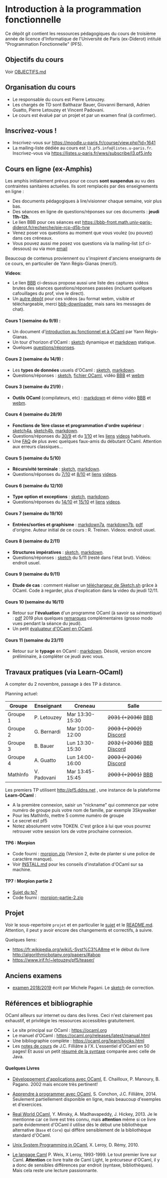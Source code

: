 # Introduction à la programmation fonctionnelle

Ce dépôt git contient les ressources pédagogiques du cours de troisième
année de licence d'Informatique de l'Université de Paris (ex-Diderot) intitulé
"Programmation Fonctionnelle" (PF5).

## Objectifs du cours

Voir [OBJECTIFS.md](OBJECTIFS.md)

## Organisation du cours

- Le responsable du cours est Pierre Letouzey. 
- Les chargés de TD sont Balthazar Bauer, Giovanni Bernardi, Adrien Guatto, Pierre Letouzey et Vincent Padovani.
- Le cours est évalué par un projet et par un examen final (à confirmer).

## Inscrivez-vous !

- Inscrivez-vous sur https://moodle.u-paris.fr/course/view.php?id=1641
- La mailing-liste dédiée au cours est `l3.pf5.info@listes.u-paris.fr`. Inscrivez-vous via https://listes.u-paris.fr/wws/subscribe/l3.pf5.info


## Cours en ligne (ex-Amphis)

Les amphis initialement prévus pour ce cours **sont suspendus** au vu des contraintes sanitaires actuelles.
Ils sont remplacés par des enseignements en ligne :
  - Des documents pédagogiques à lire/visionner chaque semaine, voir plus bas.
  - Des séances en ligne de questions/réponses sur ces documents : **jeudi 11h-12h**.
  - Le lien BBB pour ces séances est https://bbb-front.math.univ-paris-diderot.fr/recherche/pie-rcp-d5b-tvw
  - Venez poser vos questions au moment que vous voulez (ou pouvez) dans ces créneaux.
  - Vous pouvez aussi me posez vos questions via la mailing-list (cf ci-dessous) ou via mon [email](http://www.irif.fr/~letouzey)

Beaucoup de contenus proviennent ou s'inspirent d'anciens enseignants de ce cours, en particulier de Yann Régis-Gianas (merci!).

**Videos**:
  - Le lien [BBB](https://bbb-front.math.univ-paris-diderot.fr/recherche/pie-rcp-d5b-tvw) ci-dessus propose aussi une liste des captures vidéos brutes des séances questions/réponses passées (incluant quelques cafouillages du prof, vive le direct).
  - Un [autre dépôt](https://www.irif.fr/~letouzey/pf5/videos) pour ces vidéos (au format webm, visible *et* téléchargeable, merci [bbb-downloader](https://github.com/trahay/bbb-downloader), mais sans les messages de chat).

#### Cours 1 (semaine du 9/9) :
  - Un document d'[introduction au fonctionnel et à OCaml](slides/cours-01-yann.pdf) par Yann Régis-Gianas. 
  - Un tour d'horizon d'OCaml : [sketch](https://sketch.sh/s/H3xyXu6P3YdaHMqOVYXq6b/) dynamique et [markdown](slides/cours-01-tour.md) statique.
  - Quelques [questions/réponses](faq/faq1.md).

#### Cours 2 (semaine du 14/9) :
  - Les **types de données** usuels d'OCaml : [sketch](https://sketch.sh/s/RjxDVUFPNMiZqKxDtzdezN/), [markdown](slides/cours-02-types.md).
  - Questions/réponses : [sketch](https://sketch.sh/s/nhihzKwLxmobjB0TDbEeKk/), [fichier OCaml](faq/faq2.ml), vidéo [BBB](https://bbb-front.math.univ-paris-diderot.fr/recherche/pie-rcp-d5b-tvw) et [webm](https://www.irif.fr/~letouzey/pf5/videos)

#### Cours 3 (semaine du 21/9) :
  - **Outils OCaml** (compilateurs, etc) : [markdown](slides/cours-03-outils.md) et démo vidéo [BBB](https://bbb-front.math.univ-paris-diderot.fr/recherche/pie-rcp-d5b-tvw) et [webm](https://www.irif.fr/~letouzey/pf5/videos).

#### Cours 4 (semaine du 28/9)
  - **Fonctions de 1ère classe et programmation d'ordre supérieur** : [sketch4a](https://sketch.sh/s/XjV2RE6tIUAJkvdfQ1rgFN/), [sketch4b](https://sketch.sh/s/tDqsDWq7jwLNCLPX3mzky7/), [markdown](slides/cours-04-fun.md).
  - Questions/réponses du [30/9](https://sketch.sh/s/iHoll1bLeBUb3LCn5Hw22U/) et du [1/10](https://sketch.sh/s/JFcq7Uv7yfl5BtcobMwcWe/) et les [liens](https://bbb-front.math.univ-paris-diderot.fr/recherche/pie-rcp-d5b-tvw) [videos](https://www.irif.fr/~letouzey/pf5/videos) habituels.
  - Une [FAQ](faq/faq3.md) de plus avec quelques faux-amis du débutant OCaml. Attention aux erreurs classiques...

#### Cours 5 (semaine du 5/10)
  - **Récursivité terminale** : [sketch](https://sketch.sh/s/6k9ft6DS3nA6xQjVNa4v1g/), [markdown](slides/cours-05-tailrec.md).
  - Questions/réponses du [7/10](https://sketch.sh/s/PFfSXHi1Swq166PNO4W7lK/) et [8/10](https://sketch.sh/s/xqq4NfSAyoChnDhjTGemTS/) et [liens](https://bbb-front.math.univ-paris-diderot.fr/recherche/pie-rcp-d5b-tvw) [videos](https://www.irif.fr/~letouzey/pf5/videos).

#### Cours 6 (semaine du 12/10)
  - **Type option et exceptions** : [sketch](https://sketch.sh/s/LNYzzbJLVpKgRIEYW5l2pM/), [markdown](slides/cours-06-exn.md).
  - Questions/réponses du [14/10](https://sketch.sh/s/pmgQm3hZcaHFMIEZuuNEZT/) et [15/10](https://sketch.sh/s/ntcctHLxV6FYVAXN4epFaL/) et [liens](https://bbb-front.math.univ-paris-diderot.fr/recherche/pie-rcp-d5b-tvw) [videos](https://www.irif.fr/~letouzey/pf5/videos).

#### Cours 7 (semaine du 19/10)
  - **Entrées/sorties et graphisme** : [markdown7a](slides/cours-07a-io.md), [markdown7b](slides/cours-07b-graphics.md), [pdf](slides/cours-07-io-graphics.pdf) d'origine. Auteur initial de ce cours : R. Treinen. Videos: endroit usuel.

#### Cours 8 (semaine du 2/11)
  - **Structures impératives** : [sketch](https://sketch.sh/s/odCwxaMbe7e5NxgNAboW9e/), [markdown](slides/cours-08-imperatif.md).
  - Questions/réponses : [sketch](https://sketch.sh/s/eXCDqJMy5xpRRRVoSKbRuP/) du 5/11 (resté dans l'état brut). Vidéos: endroit usuel.

#### Cours 9 (semaine du 9/11)
  - **Etude de cas** : comment réaliser un [téléchargeur de Sketch.sh](https://github.com/letouzey/sketch-downloader/blob/master/getsketch.ml) grâce à OCaml. Code à regarder, plus d'explication dans la video du jeudi 12/11.
  
#### Cours 10 (semaine du 16/11)
  - Retour sur **l'évaluation** d'un programme OCaml (à savoir sa *sémantique*) : [pdf](slides/2019/cours-06.pdf) 2019 plus quelques [remarques](slides/cours-10-eval.md) complémentaires (grosso modo vues pendant la séance du jeudi).
  - Un petit [évaluateur d'OCaml en OCaml](slides/cours-10).

#### Cours 11 (semaine du 23/11)
  - Retour sur le **typage** en OCaml : [markdown](slides/cours-11-typage.md). Désolé, version encore préliminaire, à compléter ce jeudi avec vous.


## Travaux pratiques (via Learn-OCaml)

A compter du 2 novembre, passage à des TP à distance.

Planning actuel:

| Groupe   | Enseignant  | Creneau         | Salle        |
|----------|-------------|-----------------|--------------|
| Groupe 1 | P. Letouzey | Mar 13:30-15:30 | ~~2031 (+2036)~~ [BBB](https://bbb-front.math.univ-paris-diderot.fr/recherche/pie-m7s-reo-mzs) |
| Groupe 2 | G. Bernardi | Mar 10:00-12:00 | ~~2003 (+2002)~~ [Discord](https://discord.gg/qd4tjJhA) |
| Groupe 3 | B. Bauer    | Lun 13:30-15:30 | ~~2032 (+2036)~~ [BBB](https://bbb-front.math.univ-paris-diderot.fr/recherche/bau-j1j-vu2-2ne) [Discord](https://discord.gg/UEQFGRA3h6)|
| Groupe 4 | A. Guatto   | Lun 14:00-16:00 | ~~2003 (+2036)~~ [Discord](https://discord.gg/5SR3TfvkbT) |
| MathInfo | V. Padovani | Mar 13:45-15:45 | ~~2003 (+2001)~~ [BBB](https://bbb-front.math.univ-paris-diderot.fr/recherche/vin-3pn-fce-cgh) |

Les premiers TP utilisent http://pf5.ddns.net , une instance de la plateforme **Learn-OCaml** : 
- A la première connexion, saisir un "nickname" qui commence par votre numéro de groupe puis votre nom de famille, par exemple 3Skywalker
- Pour les MathInfo, mettre 5 comme numéro de groupe
- Le secret est pf5
- Notez absolument votre TOKEN. C'est grâce à lui que vous pourrez retrouver votre session lors de votre prochaine connexion.

#### TP6 : Morpion

- Code fourni : [morpion.zip](tp/morpion.zip) (Version 2, évite de planter si une police de caractère manque).
- Voir [INSTALL.md](INSTALL.md) pour les conseils d'installation d'OCaml sur sa machine.

#### TP7 : Morpion partie 2

- [Sujet du tp7](tp/tp7.pdf)
- Code fourni : [morpion-partie-2.zip](tp/morpion-partie-2.zip)

## Projet

Voir le sous-repertoire `projet` et en particulier le [sujet](projet/projet.pdf) et le [README.md](projet/README.md).
Attention, il peut y avoir encore des changements et correctifs, à suivre.

Quelques liens:
  - https://fr.wikipedia.org/wiki/L-Syst%C3%A8me et le début du livre http://algorithmicbotany.org/papers/#abop
  - https://www.irif.fr/~letouzey/pf5/teaser/

## Anciens examens

- [examen 2018/2019](exams/examen1819.pdf) écrit par Michele Pagani.
  Le [sketch](https://sketch.sh/s/dgfrHHkNzdUuf3VYTRO3Vy/) de correction.

## Références et bibliographie

OCaml ailleurs sur internet ou dans des livres. Ceci n'est clairement pas exhaustif, et privilégie les ressources accessibles gratuitement.

- Le site principal sur OCaml : https://ocaml.org
- Le manuel d'OCaml : https://ocaml.org/releases/latest/manual.html
- Une bibliographie complète : https://ocaml.org/learn/books.html
- Les [notes de cours](http://www.enseignement.polytechnique.fr/profs/informatique/Jean-Christophe.Filliatre/14-15/INF549/ocaml.pdf) de J.C. Filliâtre à l'X. L'essentiel d'OCaml en 50 pages!
  Et aussi un petit [résumé de la syntaxe](http://www.enseignement.polytechnique.fr/profs/informatique/Jean-Christophe.Filliatre/14-15/INF549/memo-java-ocaml.pdf) comparée avec celle de Java.

#### Quelques Livres

- [Développement d'applications avec OCaml](https://www-apr.lip6.fr/~chaillou/Public/DA-OCAML/index.html), E. Chailloux, P. Manoury, B. Pagano. 2002 mais encore très pertinent!

- [Apprendre à programmer avec OCaml](http://programmer-avec-ocaml.lri.fr/), S. Conchon, J.C. Filliâtre, 2014. Seulement partiellement disponible en ligne, mais beaucoup d'exemples et d'exercices.

- [Real World OCaml](https://dev.realworldocaml.org/), Y. Minsky, A. Madhavapeddy, J. Hickey, 2013. Je le mentionne car ce livre est très connu, mais **attention** même si ce livre parle évidemment d'OCaml il utilise dès le début une bibliothèque alternative (`Base` et `Core`) qui diffère sensiblement de la bibliothèque standard d'OCaml.

- [Unix System Programming in OCaml](http://ocaml.github.io/ocamlunix/), X. Leroy, D. Rémy, 2010.

- [Le langage Caml](http://caml.inria.fr/pub/distrib/books/llc.pdf) P. Weis, X Leroy, 1993-1999.
  Le tout premier livre sur Caml. **Attention** ce livre traite de Caml Light, le précurseur d'OCaml, il y a donc de sensibles différences par endroit (syntaxe, bibliothèques). Mais cela reste une lecture passionnante.
